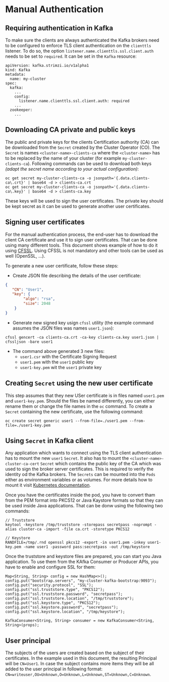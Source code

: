 # Manual Authentication

## Requiring authentication in Kafka

To make sure the clients are always authenticated the Kafka brokers need to be configured to enforce TLS client authentication on the `clienttls` listener.
To do so, the option `listener.name.clienttls.ssl.client.auth` needs to be set to `required`.
It can be set in the `Kafka` resource:

```
apiVersion: kafka.strimzi.io/v1alpha1
kind: Kafka
metadata:
  name: my-cluster
spec:
  kafka:
    ...
    config:
      listener.name.clienttls.ssl.client.auth: required
    ...
  zookeeper:
    ...
```

## Downloading CA private and public keys

The public and private keys for the clients Certification authority (CA) can be downloaded from the `Secret` created by the Cluster Operator (CO).
The `Secret` is names `<cluster-name>-clients-ca` where the `<cluster-name>` has to be replaced by the name of your cluster (for example `my-cluster-clients-ca`).
Following commands can be used to download both keys _(adapt the secret name according to your actual configuration)_:

```
oc get secret my-cluster-clients-ca -o jsonpath='{.data.clients-ca\.crt}' | base64 -d > clients-ca.crt
oc get secret my-cluster-clients-ca -o jsonpath='{.data.clients-ca\.key}' | base64 -d > clients-ca.key
```

These keys will be used to sign the user certificates.
The private key should be kept secret as it can be used to generate another user certificates.

## Signing user certificates

For the manual authentication process, the end-user has to download the client CA certificate and use it to sign user certificates.
That can be done using many different tools.
This document shows example of how to do it using [CFSSL](https://github.com/cloudflare/cfssl).
Using CFSSL is not mandatory and other tools can be used as well (OpenSSL, ...).

To generate a new user certificate, follow these steps:

* Create JSON file describing the details of the user certificate:
```json
{
   "CN": "User1",
   "key": {
        "algo": "rsa",
        "size": 2048
    }
}
```
* Generate new signed key usign `cfssl` utility (the example command assumes the JSON files was names `user1.json`):
```
cfssl gencert -ca clients-ca.crt -ca-key clients-ca.key user1.json | cfssljson -bare user1
```
* The command above generated 3 new files:
  * `user1.csr` with the Certificate Signing Request
  * `user1.pem` with the `user1` public key
  * `user1-key.pem` wit the `user1` private key

## Creating `Secret` using the new user certificate

This step assumes that they new USer certificate is in files named `user1.pem` and `user1-key.pem`.
Should the files be named differently, you can either rename them or change the file names in the `oc` command.
To create a `Secret` containing the new certificate, use the following command:

```
oc create secret generic user1 --from-file=./user1.pem --from-file=./user1-key.pem
```

## Using `Secret` in Kafka client

Any application which wants to connect using the TLS client authentication has to mount the new `user1` `Secret`.
It also has to mount the `<cluster-name>-cluster-ca-cert` `Secret` which contains the public key of the CA which was used to sign the broker server certificates.
This is required to verify the identity od the Kafka brokers.
The `Secrets` can be mounted into the `Pods` either as environment variables or as volumes.
For more details how to mount it visit [Kubernetes documentation](https://kubernetes.io/docs/tasks/inject-data-application/distribute-credentials-secure/).

Once you have the certificates inside the pod, you have to convert tham from the PEM format into PKCS12 or Java Kaystore formats so that they can be used inside Java applications.
That can be donw using the following two commands:

```
// Truststore
keytool -keystore /tmp/truststore -storepass secretpass -noprompt -alias cluster-ca -import -file ca.crt -storetype PKCS12

// Keystore
RANDFILE=/tmp/.rnd openssl pkcs12 -export -in user1.pem -inkey user1-key.pem -name user1 -password pass:secretpass -out /tmp/keystore
```  

Once the truststore and keystore files are prepared, you can start you Java application.
To use them from the KAfka Consumer or Producer APIs, you have to enable and configure SSL for them:

```
Map<String, String> config = new HashMap<>();
config.put("bootstrap.servers", "my-cluster-kafka-bootstrap:9093");
config.put("security.protocol", "SSL");
config.put("ssl.truststore.type", "PKCS12");
config.put("ssl.truststore.password", "secretpass");
config.put("ssl.truststore.location", "/tmp/truststore");
config.put("ssl.keystore.type", "PKCS12");
config.put("ssl.keystore.password", "secretpass");
config.put("ssl.keystore.location", "/tmp/keystore");

KafkaConsumer<String, String> consumer = new KafkaConsumer<String, String>(props);
```

## User principal

The subjects of the users are created based on the subject of their certificates.
In the example used in this document, the resulting Principal will be `CN=User1`.
In case the subject contains more items they will be all added to the user principal in following format: `CN=writeuser,OU=Unknown,O=Unknown,L=Unknown,ST=Unknown,C=Unknown`.

